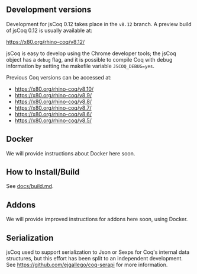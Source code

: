 ## Development versions

Development for jsCoq 0.12 takes place in the `v8.12` branch. A
preview build of jsCoq 0.12 is usually available at:

<https://x80.org/rhino-coq/v8.12/>

jsCoq is easy to develop using the Chrome developer tools; the jsCoq
object has a `debug` flag, and it is possible to compile Coq with
debug information by setting the makefile variable `JSCOQ_DEBUG=yes`.

Previous Coq versions can be accessed at:

- <https://x80.org/rhino-coq/v8.10/>
- <https://x80.org/rhino-coq/v8.9/>
- <https://x80.org/rhino-coq/v8.8/>
- <https://x80.org/rhino-coq/v8.7/>
- <https://x80.org/rhino-coq/v8.6/>
- <https://x80.org/rhino-coq/v8.5/>

## Docker

We will provide instructions about Docker here soon.

## How to Install/Build

See [docs/build.md](./docs/build.md).

## Addons

We will provide improved instructions for addons here soon, using
Docker.

## Serialization

jsCoq used to support serialization to Json or Sexps for Coq's
internal data structures, but this effort has been split to an
independent development. See https://github.com/ejgallego/coq-serapi
for more information.
